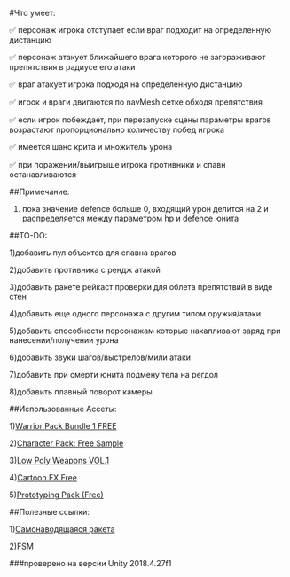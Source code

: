 #Что умеет:

:white_check_mark: персонаж игрока отступает если враг подходит на определенную дистанцию

:white_check_mark: персонаж атакует ближайшего врага которого не загораживают препятствия в радиусе его атаки

:white_check_mark: враг атакует игрока подходя на определенную дистанцию

:white_check_mark: игрок и враги двигаются по navMesh сетке обходя препятствия 

:white_check_mark: если игрок побеждает, при перезапуске сцены параметры врагов возрастают пропорционально количеству побед игрока

:white_check_mark: имеется шанс крита и множитель урона

:white_check_mark: при поражении/выигрыше игрока противники и спавн останавливаются

##Примечание:

1) пока значение defence больше 0, входящий урон делится на 2 и распределяется между параметром hp и defence юнита

##TO-DO:

1)добавить пул объектов для спавна врагов

2)добавить противника с рендж атакой

3)добавить ракете рейкаст проверки для облета препятствий в виде стен

4)добавить еще одного персонажа с другим типом оружия/атаки

5)добавить способности персонажам которые накапливают заряд при нанесении/получении урона

6)добавить звуки шагов/выстрелов/мили атаки

7)добавить при смерти юнита подмену тела на регдол

8)добавить плавный поворот камеры

##Использованные Ассеты:

1)[Warrior Pack Bundle 1 FREE](https://assetstore.unity.com/packages/3d/animations/warrior-pack-bundle-1-free-36405)

2)[Character Pack: Free Sample](https://assetstore.unity.com/packages/3d/characters/humanoids/character-pack-free-sample-79870)

3)[Low Poly Weapons VOL.1](https://assetstore.unity.com/packages/3d/props/guns/low-poly-weapons-vol-1-151980)

4)[Cartoon FX Free](https://assetstore.unity.com/packages/vfx/particles/cartoon-fx-free-109565)

5)[Prototyping Pack (Free)](https://assetstore.unity.com/packages/3d/prototyping-pack-free-94277)

 
##Полезные ссылки:

1)[Самонаводящаяся ракета](https://unity3dschool.ru/sozdaniye-samonavodyashcheysya-rakety-v-unity.html)

2)[FSM](http://wiki.unity3d.com/index.php/Finite_State_Machine)


###проверено на версии Unity 2018.4.27f1

  


